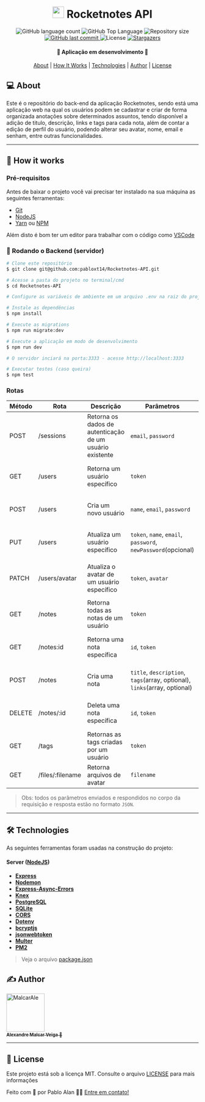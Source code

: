 <h1 align="center">
    <img src=".github/logo-rocketnotes.svg" title="Rocketnotes" alt="" width="30px" />
    Rocketnotes API
</h1>

<p align="center">
  <img alt="GitHub language count" src="https://img.shields.io/github/languages/count/malcarale/api">

  <img alt="GitHub Top Language" src="https://img.shields.io/github/languages/top/malcarale/api" />

  <img alt="Repository size" src="https://img.shields.io/github/repo-size/malcarale/api">
  
  <a href="https://github.com/malcarale/api/commits/master">
    <img alt="GitHub last commit" src="https://img.shields.io/github/last-commit/malcarale/api">
  </a>
    
   <img alt="License" src="https://img.shields.io/github/license/malcarale/api">

   <a href="https://github.com/malcarale/api/stargazers">
    <img alt="Stargazers" src="https://img.shields.io/github/stars/malcarale/api?style=social">
  </a>
</p>

<h4 align="center"> 
	🚀 Aplicação em desenvolvimento 🚀
</h4>

<p align="center">
 <a href="#-about">About</a> |
 <!-- <a href="#-funcionalidades">Funcionalidades</a> | -->
 <!-- <a href="#-layout">Layout</a> | -->
 <a href="#-how-it-works">How It Works</a> | 
 <a href="#-technologies">Technologies</a> | 
 <!-- <a href="#-contribuidores">Contribuidores</a> |  -->
 <a href="#-author">Author</a> | 
 <a href="#-license">License</a>
</p>


## 💻 About

Este é o repositório do back-end da aplicação Rocketnotes, sendo está uma aplicação web na qual os usuários podem se cadastrar e criar de forma organizada anotações sobre determinados assuntos, tendo disponível a adição de titulo, descrição, links e tags para cada nota, além de contar a edição de perfil do usuário, podendo alterar seu avatar, nome, email e senham, entre outras funcionalidades.


---




## 🚀 How it works



### Pré-requisitos

Antes de baixar o projeto você vai precisar ter instalado na sua máquina as seguintes ferramentas:

* [Git](https://git-scm.com)
* [NodeJS](https://nodejs.org/en/)
* [Yarn](https://yarnpkg.com/) ou [NPM](https://www.npmjs.com/)

Além disto é bom ter um editor para trabalhar com o código como [VSCode](https://code.visualstudio.com/)

### 🎲 Rodando o Backend (servidor)

```bash
# Clone este repositório
$ git clone git@github.com:pabloxt14/Rocketnotes-API.git

# Acesse a pasta do projeto no terminal/cmd
$ cd Rocketnotes-API

# Configure as variáveis de ambiente em um arquivo .env na raiz do projeto (use o arquivo .env.example como base)

# Instale as dependências
$ npm install

# Execute as migrations
$ npm run migrate:dev

# Execute a aplicação em modo de desenvolvimento
$ npm run dev

# O servidor inciará na porta:3333 - acesse http://localhost:3333

# Executar testes (caso queira)
$ npm test
```

### Rotas

| Método | Rota	| Descrição	| Parâmetros | Observação |
| --- | --- | --- | --- | --- |
| POST | /sessions | Retorna os dados de autenticação de um usuário existente | `email`, `password` | enviar parâmetros no `body` | 
| GET	| /users	| Retorna um usuário específico	| `token` |	enviar `token` de autenticação no `header` |
| POST | /users | Cria um novo usuário | `name`, `email`, `password` | enviar parâmetros no `body` da requisição |
| PUT | /users | Atualiza um usuário específico | `token`, `name`, `email`, `password`, `newPassword`(opcional) | enviar `token` pelo `header` e o restante no `body` |
| PATCH | /users/avatar | Atualiza o avatar de um usuário específico | `token`, `avatar` | enviar `token` pelo `header` e o `avatar` no formato `multipart` |
| GET | /notes | Retorna todas as notas de um usuário | `token` | enviar `token` de autenticação no `header` |
| GET | /notes:id | Retorna uma nota específica | `id`, `token` |  enviar `token` pelo `header` e `id` pela rota |
| POST | /notes | Cria uma nota | `title`, `description`, `tags`(array, optional), `links`(array, optional) | enviar `token` pelo `header` e o restante no `body` |
| DELETE | /notes/:id | Deleta uma nota específica | `id`, `token` | enviar `token` pelo `header` e `id` pela rota |
| GET | /tags | Retornas as tags criadas por um usuário | `token` | enviar `token` de autenticação no `header` |
| GET | /files/:filename | Retorna arquivos de avatar | `filename` | enviar `filename` pela rota |

> Obs: todos os parâmetros enviados e respondidos no corpo da requisição e resposta estão no formato `JSON`.
---

## 🛠 Technologies

As seguintes ferramentas foram usadas na construção do projeto:



#### **Server**  ([NodeJS](https://nodejs.org/en/))

-   **[Express](https://expressjs.com/pt-br/)**
-   **[Nodemon](https://www.npmjs.com/package/nodemon)**
-   **[Express-Async-Errors](https://www.npmjs.com/package/express-async-errors)**
-   **[Knex](https://knexjs.org/)**
-   **[PostgreSQL](https://node-postgres.com/)**
-   **[SQLite](https://github.com/mapbox/node-sqlite3)**
-   **[CORS](https://www.npmjs.com/package/cors)**
-   **[Dotenv](https://www.npmjs.com/package/dotenv)**
-   **[bcryptjs](https://www.npmjs.com/package/bcryptjs)**
-   **[jsonwebtoken](https://www.npmjs.com/package/jsonwebtoken)**
-   **[Multer](https://www.npmjs.com/package/multer)**
-   **[PM2](https://pm2.keymetrics.io/)**

> Veja o arquivo  [package.json](https://github.com/MalcarAle/api/blob/main/package.json)



## ✍ Author

<a href="https://github.com/PabloXT14">
 <img alt="MalcarAle" title="MalcarAle" src="https://github.com/MalcarAle.png" width="100px" />
 <br />
 <sub><strong>Alexandre Malcar Veiga</strong> 🚀</sub>
</a>

<br />

---

## 📝 License

Este projeto está sob a licença MIT. Consulte o arquivo [LICENSE](./LICENSE) para mais informações

Feito com 💜 por Pablo Alan 👋🏽 [Entre em contato!](https://www.linkedin.com/in/pabloalan/)
